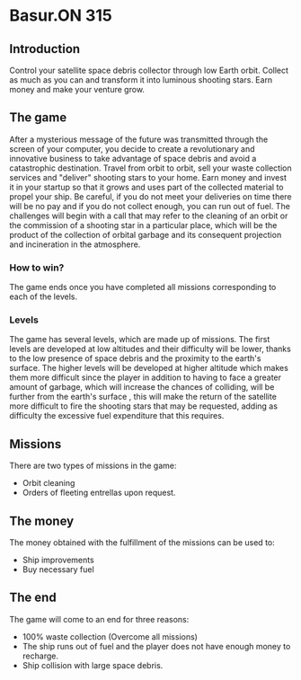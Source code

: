 # Basur.ON 315
## Introduction

Control your satellite space debris collector through low Earth orbit. Collect as much as you can and transform it into luminous shooting stars. Earn money and make your venture grow.

## The game
After a mysterious message of the future was transmitted through the screen of your computer, you decide to create a revolutionary and innovative business to take advantage of space debris and avoid a catastrophic destination.
Travel from orbit to orbit, sell your waste collection services and "deliver" shooting stars to your home. Earn money and invest it in your startup so that it grows and uses part of the collected material to propel your ship. Be careful, if you do not meet your deliveries on time there will be no pay and if you do not collect enough, you can run out of fuel.
The challenges will begin with a call that may refer to the cleaning of an orbit or the commission of a shooting star in a particular place, which will be the product of the collection of orbital garbage and its consequent projection and incineration in the atmosphere.

### How to win?
The game ends once you have completed all missions corresponding to each of the levels.

### Levels
The game has several levels, which are made up of missions.
The first levels are developed at low altitudes and their difficulty will be lower, thanks to the low presence of space debris and the proximity to the earth's surface.
The higher levels will be developed at higher altitude which makes them more difficult since the player in addition to having to face a greater amount of garbage, which will increase the chances of colliding, will be further from the earth's surface , this will make the return of the satellite more difficult to fire the shooting stars that may be requested, adding as difficulty the excessive fuel expenditure that this requires.


## Missions
There are two types of missions in the game:

  - Orbit cleaning
  - Orders of fleeting entrellas upon request.

## The  money
The money obtained with the fulfillment of the missions can be used to:

  - Ship improvements
  - Buy necessary fuel

## The end
The game will come to an end for three reasons:

  - 100% waste collection (Overcome all missions)
  - The ship runs out of fuel and the player does not have enough money to recharge.
  - Ship collision with large space debris.

